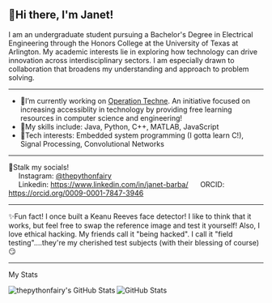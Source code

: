 ## 💫Hi there, I'm Janet!

I am an undergraduate student pursuing a Bachelor's Degree in Electrical Engineering through the Honors College at the University of Texas at Arlington. My academic interests lie in exploring how technology can drive innovation across interdisciplinary sectors. I am especially drawn to collaboration that broadens my understanding and approach to problem solving.

---  

- 🔭I’m currently working on [Operation Techne](https://operationtechne.wixsite.com/operationtechne). An initiative focused on increasing accessiblity in technology by providing free          learning resources in computer science and engineering!  
- 🦾My skills include: Java, Python, C++, MATLAB, JavaScript  
- 🚀Tech interests: Embedded system programming (I gotta learn C!), Signal Processing, Convolutional Networks

---

🤠Stalk my socials!  
&nbsp;&nbsp;&nbsp;&nbsp;&nbsp;Instagram: [@thepythonfairy](https://www.instagram.com/thepythonfairy/)  
&nbsp;&nbsp;&nbsp;&nbsp;&nbsp;Linkedin: https://www.linkedin.com/in/janet-barba/
&nbsp;&nbsp;&nbsp;&nbsp;&nbsp;ORCID: https://orcid.org/0009-0001-7847-3946

---

✨Fun fact! I once built a Keanu Reeves face detector! I like to think that it works, but feel free to swap the reference image and test it yourself! Also, I love ethical hacking. My friends call it "being hacked". I call it "field testing"....they're my cherished test subjects (with their blessing of course) 😏

---

My Stats

<p><img align="left" src="https://github-readme-stats.vercel.app/api/top-langs/?username=thepythonfairy&theme=dark&show_icons=true&hide_border=true&layout=compact" alt="thepythonfairy's GitHub Stats" /></p>

![GitHub Stats](https://github-readme-stats.vercel.app/api?username=thepythonfairy&theme=dark&show_icons=true&hide_border=true&count_private=true)
